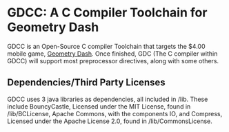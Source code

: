 # GDCC: A C Compiler Toolchain for Geometry Dash

GDCC is an Open-Source C compiler Toolchain that targets the $4.00 mobile game, [Geometry Dash](https://apps.apple.com/us/app/geometry-dash/id625334537). Once finished, GDC (The C compiler within GDCC) will support most preprocessor directives, along with some others.

## Dependencies/Third Party Licenses

GDCC uses 3 java libraries as dependencies, all included in /lib. These include BouncyCastle, Licensed under the MIT License, found in /lib/BCLicense, Apache Commons, with the components IO, and Compress, Licensed under the Apache License 2.0, found in /lib/CommonsLicense.
